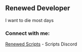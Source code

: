 ## Renewed Developer

I want to die most days 

### Connect with me:
[Renewed Scripts](https://discord.gg/AS2Y8TWejt) - Scripts Discord

